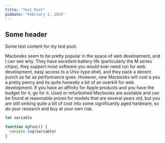 ```yaml
---
title: "Test Post"
pubDate: "February 1, 2025"
---
```


## Some header

Some test content for my test post.

Macbooks seem to be pretty popular in the space of web development, and I can see why. They have excellent battery life (particularly the M series chips), they support most software you would ever need run for web development, easy access to a Unix-type shell, and they pack a decent punch as far as performance goes. However, new Macbooks will cost a you a pretty penny and its quite honestly a bit of an overkill for web development. If you have an affinity for Apple products and you have the budget for it, go for it. Used or refurbished Macbooks are available and can be found at reasonable prices for models that are several years old, but you are still sinking quite a bit of cost into some significantly aged hardware, so do your research and buy at your own risk.


```javascript
let variable

function myFunc() {
  console.log(variable)
}
```
